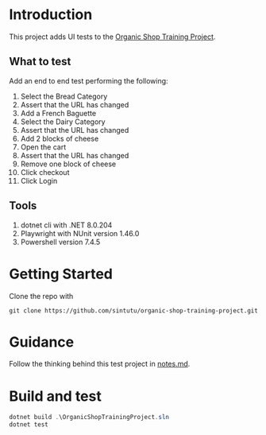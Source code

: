 # Introduction

This project adds UI tests to the [Organic Shop Training Project](https://agular-test-shop-cb70d.firebaseapp.com/ (Organic Shop Training Project)).

## What to test

Add an end to end test performing the following:
 
1. Select the Bread Category
2. Assert that the URL has changed
3. Add a French Baguette
4. Select the Dairy Category
5. Assert that the URL has changed
6. Add 2 blocks of cheese
7. Open the cart
8. Assert that the URL has changed
9. Remove one block of cheese
10. Click checkout
11. Click Login

## Tools

1. dotnet cli with .NET 8.0.204
2. Playwright with NUnit version 1.46.0
3. Powershell version 7.4.5

# Getting Started

Clone the repo with 

```pwsh
git clone https://github.com/sintutu/organic-shop-training-project.git
```

# Guidance

Follow the thinking behind this test project in [notes.md](./docs/notes.md).

# Build and test

```csharp
dotnet build .\OrganicShopTrainingProject.sln
dotnet test
```
